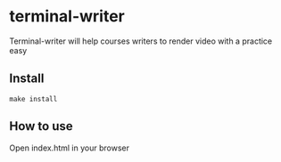 # terminal-writer
Terminal-writer will help courses writers to render video with a practice easy

## Install

```
make install
```

## How to use

Open index.html in your browser
